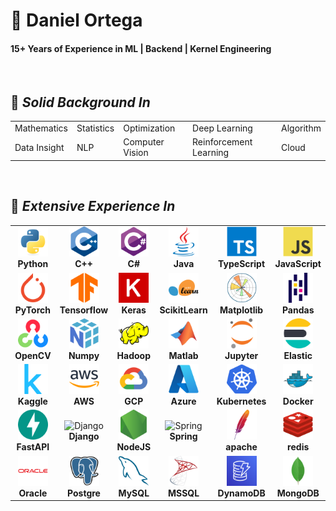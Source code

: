 <!-- Header -->
# 👋 Daniel Ortega
#### 15+ Years of Experience in ML | Backend | Kernel Engineering

<br>

## 🚀 *Solid Background In*
<table>
  <tr>
    <td>Mathematics</td>
    <td>Statistics</td>
    <td>Optimization</td>
    <td>Deep Learning</td>
    <td>Algorithm</td>
  </tr>
  <tr>    
    <td>Data Insight</td>
    <td>NLP</td>
    <td>Computer Vision</td>
    <td>Reinforcement Learning</td>
    <td>Cloud</td>
  </tr>
</table>

<br>

## 🚀 *Extensive Experience In*

<table>
  <tr>
    <td align="center" width="96">
        <img src="https://raw.githubusercontent.com/devicons/devicon/master/icons/python/python-original.svg" width="48" height="48" alt="Python" />
        <br><b>Python</br>
    </td>
    <td align="center" width="96">
        <img src="https://raw.githubusercontent.com/devicons/devicon/master/icons/cplusplus/cplusplus-original.svg" width="48" height="48" alt="C++" />
        <br><b>C++</br>
    </td>
    <td align="center" width="96">
        <img src="https://raw.githubusercontent.com/devicons/devicon/master/icons/csharp/csharp-original.svg" width="48" height="48" alt="CSharp" />
      <br><b>C#</br>
    </td>
    <td align="center" width="96">
        <img src="https://raw.githubusercontent.com/devicons/devicon/master/icons/java/java-original.svg" width="48" height="48" alt="Java" />
        <br><b>Java</br>
    </td>
    <td align="center" width="96">
        <img src="https://raw.githubusercontent.com/devicons/devicon/master/icons/typescript/typescript-original.svg" width="48" height="48" alt="TypeScript" />
      <br><b>TypeScript</br>
    </td>
    <td align="center" width="96">
        <img src="https://raw.githubusercontent.com/devicons/devicon/master/icons/javascript/javascript-original.svg" width="48" height="48" alt="JavaScript" />
      <br><b>JavaScript</br>
    </td>
  </tr>
  <tr>
    <td align="center" width="96">
        <img src="https://raw.githubusercontent.com/devicons/devicon/master/icons/pytorch/pytorch-original.svg" width="48" height="48" alt="PyTorch" />
      <br><b>PyTorch</br>
    </td>
    <td align="center" width="96">
        <img src="https://raw.githubusercontent.com/devicons/devicon/master/icons/tensorflow/tensorflow-original.svg" width="48" height="48" alt="Tensorflow" />
      <br><b>Tensorflow</br>
    </td>
    <td align="center" width="96">
        <img src="https://raw.githubusercontent.com/devicons/devicon/master/icons/keras/keras-original.svg" width="48" height="48" alt="Keras" />
      <br><b>Keras</br>
    </td>
    <td align="center" width="96">
        <img src="https://raw.githubusercontent.com/devicons/devicon/master/icons/scikitlearn/scikitlearn-original.svg" width="48" height="48" alt="ScikitLearn" />
      <br><b>ScikitLearn</br>
    </td>
    <td align="center" width="96">
        <img src="https://raw.githubusercontent.com/devicons/devicon/master/icons/matplotlib/matplotlib-original.svg" width="48" height="48" alt="Matplotlib" />
      <br><b>Matplotlib</br>
    </td>
    <td align="center" width="96">
        <img src="https://raw.githubusercontent.com/devicons/devicon/master/icons/pandas/pandas-original.svg" width="48" height="48" alt="Pandas" />
      <br><b>Pandas</br>
    </td>
  </tr>
  <tr>
    <td align="center" width="96">
        <img src="https://raw.githubusercontent.com/devicons/devicon/master/icons/opencv/opencv-original.svg" width="48" height="48" alt="OpenCV" />
      <br><b>OpenCV</br>
    </td>
    <td align="center" width="96">
        <img src="https://raw.githubusercontent.com/devicons/devicon/master/icons/numpy/numpy-original.svg" width="48" height="48" alt="Numpy" />
      <br><b>Numpy</br>
    </td>
    <td align="center" width="96">
        <img src="https://raw.githubusercontent.com/devicons/devicon/master/icons/hadoop/hadoop-original.svg" width="48" height="48" alt="Hadoop" />
      <br><b>Hadoop</br>
    </td>
    <td align="center" width="96">
        <img src="https://raw.githubusercontent.com/devicons/devicon/master/icons/matlab/matlab-original.svg" width="48" height="48" alt="Matlab" />
      <br><b>Matlab</br>
    </td>
    <td align="center" width="96">
        <img src="https://raw.githubusercontent.com/devicons/devicon/master/icons/jupyter/jupyter-original.svg" width="48" height="48" alt="Jupyter" />
      <br><b>Jupyter</br>
    </td>
    <td align="center" width="96">
        <img src="https://raw.githubusercontent.com/devicons/devicon/master/icons/elasticsearch/elasticsearch-original.svg" width="48" height="48" alt="Elastic" />
      <br><b>Elastic</br>
    </td>
  </tr>        
  <tr>
    <td align="center" width="96">
        <img src="https://raw.githubusercontent.com/devicons/devicon/master/icons/kaggle/kaggle-original.svg" width="48" height="48" alt="Kaggle" />
      <br><b>Kaggle</br>
    </td>
    <td align="center" width="96">
        <img src="https://raw.githubusercontent.com/devicons/devicon/master/icons/amazonwebservices/amazonwebservices-original-wordmark.svg" width="48" height="48" alt="AWS" />
      <br><b>AWS</br>
    </td>
    <td align="center" width="96">
        <img src="https://raw.githubusercontent.com/devicons/devicon/master/icons/googlecloud/googlecloud-original.svg" width="48" height="48" alt="GCP" />
      <br><b>GCP</br>
    </td>
    <td align="center" width="96">
        <img src="https://raw.githubusercontent.com/devicons/devicon/master/icons/azure/azure-original.svg" width="48" height="48" alt="Azure" />
      <br><b>Azure</br>
    </td>
    <td align="center" width="96">
        <img src="https://raw.githubusercontent.com/devicons/devicon/master/icons/kubernetes/kubernetes-original.svg" width="48" height="48" alt="Lambda" />
      <br><b>Kubernetes</br>
    </td>
    <td align="center" width="96">
        <img src="https://raw.githubusercontent.com/devicons/devicon/master/icons/docker/docker-original.svg" width="48" height="48" alt="Docker" />
      <br><b>Docker</br>
    </td>
  </tr>
  <tr>
    <td align="center" width="96">
        <img src="https://raw.githubusercontent.com/devicons/devicon/master/icons/fastapi/fastapi-original.svg" width="48" height="48" alt="DevOps" />
      <br><b>FastAPI</br>
    </td>
    <td align="center" width="96">
        <img src="https://cdn.worldvectorlogo.com/logos/django.svg" width="48" height="48" alt="Django" />
      <br><b>Django</br>
    </td>
    <td align="center" width="96">
        <img src="https://raw.githubusercontent.com/devicons/devicon/master/icons/nodejs/nodejs-original.svg" width="48" height="48" alt="NodeJS" />
      <br><b>NodeJS</br>
    </td>    
    <td align="center" width="96">
        <img src="https://www.vectorlogo.zone/logos/springio/springio-icon.svg" width="48" height="48" alt="Spring" />
      <br><b>Spring</br>
    </td>
    <td align="center" width="96">
        <img src="https://raw.githubusercontent.com/devicons/devicon/master/icons/apache/apache-original.svg" width="48" height="48" alt="MongoDB" />
      <br><b>apache</br>
    </td>
    <td align="center" width="96">
        <img src="https://raw.githubusercontent.com/devicons/devicon/master/icons/redis/redis-original.svg" width="48" height="48" alt="NestJS" />
      <br><b>redis</br>
    </td>        
  </tr>
  <tr>
    <td align="center" width="96">
        <img src="https://raw.githubusercontent.com/devicons/devicon/master/icons/oracle/oracle-original.svg" width="48" height="48" alt="Oracle" />
      <br><b>Oracle</br>
    </td>
    <td align="center" width="96">
        <img src="https://raw.githubusercontent.com/devicons/devicon/master/icons/postgresql/postgresql-original.svg" width="48" height="48" alt="Postgre" />
      <br><b>Postgre</br>
    </td>
    <td align="center" width="96">
        <img src="https://raw.githubusercontent.com/devicons/devicon/master/icons/mysql/mysql-original.svg" width="48" height="48" alt="MySQL" />
      <br><b>MySQL</br>
    </td>
    <td align="center" width="96">
        <img src="https://raw.githubusercontent.com/devicons/devicon/master/icons/microsoftsqlserver/microsoftsqlserver-original.svg" width="48" height="48" alt="MSSQL" />
      <br><b>MSSQL</br>
    </td>
    <td align="center" width="96">
        <img src="https://raw.githubusercontent.com/devicons/devicon/master/icons/dynamodb/dynamodb-original.svg" width="48" height="48" alt="DynamoDB" />
      <br><b>DynamoDB</br>
    </td>
    <td align="center" width="96">
        <img src="https://raw.githubusercontent.com/devicons/devicon/master/icons/mongodb/mongodb-original.svg" width="48" height="48" alt="MongoDB" />
      <br><b>MongoDB</br>
    </td>    
  </tr>
</table>
